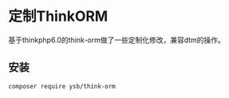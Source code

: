 # 定制ThinkORM

基于thinkphp6.0的think-orm做了一些定制化修改，兼容dtm的操作。




## 安装
~~~
composer require ysb/think-orm
~~~


